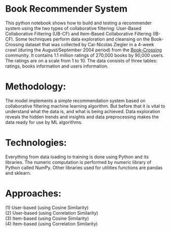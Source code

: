 # Book Recommender System
This python notebook shows how to build and testing a recommender system using the two types of collaborative filtering: User-Based Collaborative Filtering (UB-CF) and Item-Based Collaborative Filtering (IB-CF). Some techniques perform data exploration and cleansing on the Book-Crossing dataset that was collected by Cai-Nicolas Ziegler in a 4-week crawl (during the August/September 2004 period) from the [Book-Crossing](http://www2.informatik.uni-freiburg.de/~cziegler/BX/) community. It contains 1.1 million ratings of 270,000 books by 90,000 users. The ratings are on a scale from 1 to 10. The data consists of three tables: ratings, books information and users information.

# Methodology:
The model implements a simple recommendation system based on collaborative filtering machine learning algorithm. But before that it is vital to understand what the data is, and what is being achieved. Data exploration reveals the hidden trends and insights and data preprocessing makes the data ready for use by ML algorithms.

# Technologies:
Everything from data loading to training is done using Python and its libraries. The numeric computation is performed by numeric library of Python called NumPy. Other libraries used for utilities functions are pandas and sklearn.

# Approaches:
(1) User-based (using Cosine Similarity)<br/>
(2) User-based (using Correlation Similarity)<br/>
(3) Item-based (using Cosine Similarity)<br/>
(4) Item-based (using Correlation Similarity)<br/>
